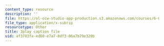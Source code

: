 ```yaml
---
content_type: resource
description: ''
file: https://ol-ocw-studio-app-production.s3.amazonaws.com/courses/6-02-introduction-to-eecs-ii-digital-communication-systems-fall-2012/af3783faed60e7a78df306a7b79e320b_ytGmd25_10k.srt
file_type: application/x-subrip
resourcetype: Other
title: 3play caption file
uid: af3783fa-ed60-e7a7-8df3-06a7b79e320b
---
```


